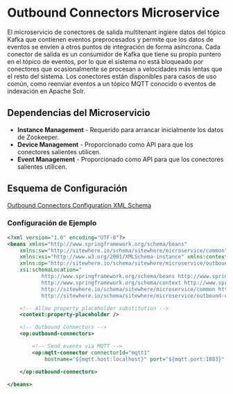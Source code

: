 # Outbound Connectors Microservice

<Seo/>

El microservicio de conectores de salida multitenant ingiere datos del tópico Kafka que
contienen eventos preprocesados y permite que los datos de eventos se envíen a otros puntos
de integración de forma asíncrona. Cada conector de salida es un consumidor de Kafka que
tiene su propio puntero en el tópico de eventos, por lo que el sistema no está bloqueado por
conectores que ocasionalmente se procesan a velocidades más lentas que el resto del sistema.
Los conectores están disponibles para casos de uso común, como reenviar eventos a un tópico
MQTT conocido o eventos de indexación en Apache Solr.

## Dependencias del Microservicio

- **Instance Management** - Requerido para arrancar inicialmente los datos de Zookeeper.
- **Device Management** - Proporcionado como API para que los conectores salientes utilicen.
- **Event Management** - Proporcionado como API para que los conectores salientes utilicen.

## Esquema de Configuración

[Outbound Connectors Configuration XML Schema](http://sitewhere.io/schema/sitewhere/microservice/outbound-connectors/current/outbound-connectors.xsd)

### Configuración de Ejemplo

```xml
<?xml version="1.0" encoding="UTF-8"?>
<beans xmlns="http://www.springframework.org/schema/beans"
	xmlns:sw="http://sitewhere.io/schema/sitewhere/microservice/common"
	xmlns:xsi="http://www.w3.org/2001/XMLSchema-instance" xmlns:context="http://www.springframework.org/schema/context"
	xmlns:op="http://sitewhere.io/schema/sitewhere/microservice/outbound-connectors"
	xsi:schemaLocation="
           http://www.springframework.org/schema/beans http://www.springframework.org/schema/beans/spring-beans-3.1.xsd
           http://www.springframework.org/schema/context http://www.springframework.org/schema/context/spring-context-3.1.xsd
           http://sitewhere.io/schema/sitewhere/microservice/common http://sitewhere.io/schema/sitewhere/microservice/common/current/microservice-common.xsd
           http://sitewhere.io/schema/sitewhere/microservice/outbound-connectors http://sitewhere.io/schema/sitewhere/microservice/outbound-connectors/current/outbound-connectors.xsd">

	<!-- Allow property placeholder substitution -->
	<context:property-placeholder />

	<!-- Outbound Connectors -->
	<op:outbound-connectors>

		<!-- Send events via MQTT -->
		<op:mqtt-connector connectorId="mqtt1"
			hostname="${mqtt.host:localhost}" port="${mqtt.port:1883}" topic="SiteWhere/output" />

	</op:outbound-connectors>

</beans>
```
